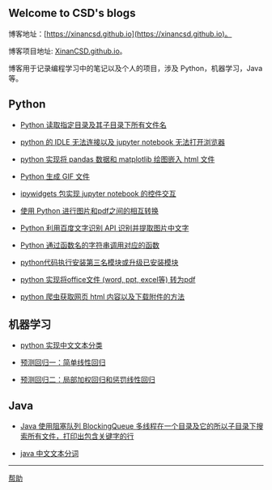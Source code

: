 ## Welcome to CSD's blogs

博客地址：[https://xinancsd.github.io](https://xinancsd.github.io)。

博客项目地址: [XinanCSD.github.io](https://github.com/XinanCSD/XinanCSD.github.io)。

博客用于记录编程学习中的笔记以及个人的项目，涉及 Python，机器学习，Java 等。


## Python

- [Python 读取指定目录及其子目录下所有文件名](./Python/python_search_folder.md)

- [python 的 IDLE 无法连接以及 jupyter notebook 无法打开浏览器](./Python/firewall_errors.md)

- [python 实现将 pandas 数据和 matplotlib 绘图嵌入 html 文件](./Python/imgEmbed2Html.md)

- [Python 生成 GIF 文件](./Python/gen_fig.md)

- [ipywidgets 包实现 jupyter notebook 的控件交互](./Python/ipywidgets.md)

- [使用 Python 进行图片和pdf之间的相互转换](./Python/pic2pdf.md)

- [Python 利用百度文字识别 API 识别并提取图片中文字](./Python/baiduAIocr.md)

- [Python 通过函数名的字符串调用对应的函数](./Python/getfunc.md)

- [python代码执行安装第三名模块或升级已安装模块](./Python/installmodule.md)

- [python 实现将office文件 (word, ppt, excel等) 转为pdf](./Python/handleroffice.md)

- [python 爬虫获取网页 html 内容以及下载附件的方法](./Python/gethtmlcontent.md)



## 机器学习

- [python 实现中文文本分类](./MachineLearning/text_classifition.md)

- [预测回归一：简单线性回归](./MachineLearning/regression_sample.md)

- [预测回归二：局部加权回归和惩罚线性回归](./MachineLearning/regression_CV.md)

## Java

- [Java 使用阻塞队列 BlockingQueue 多线程在一个目录及它的所以子目录下搜索所有文件，打印出包含关键字的行](./Java/blocking_queue.md)

- [java 中文文本分词](./Java/javaseg.md)





---
[帮助](./docs/help.md)